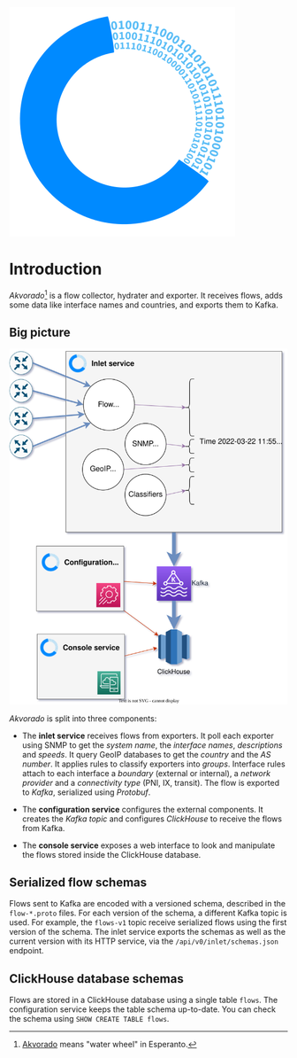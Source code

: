 ![Akvorado logo](../assets/images/akvorado.svg)

# Introduction

*Akvorado*[^name] is a flow collector, hydrater and exporter. It
receives flows, adds some data like interface names and countries, and
exports them to Kafka.

[^name]: [Akvorado][] means "water wheel" in Esperanto.

[Akvorado]: https://eo.wikipedia.org/wiki/Akvorado

## Big picture

![General design](../assets/images/design.svg)

*Akvorado* is split into three components:

- The **inlet service** receives flows from exporters. It poll each
  exporter using SNMP to get the *system name*, the *interface names*,
  *descriptions* and *speeds*. It query GeoIP databases to get the
  *country* and the *AS number*. It applies rules to classify
  exporters into *groups*. Interface rules attach to each interface a
  *boundary* (external or internal), a *network provider* and a
  *connectivity type* (PNI, IX, transit). The flow is exported to
  *Kafka*, serialized using *Protobuf*.

- The **configuration service** configures the external components. It
  creates the *Kafka topic* and configures *ClickHouse* to receive the
  flows from Kafka.

- The **console service** exposes a web interface to look and
  manipulate the flows stored inside the ClickHouse database.

## Serialized flow schemas

Flows sent to Kafka are encoded with a versioned schema, described in
the `flow-*.proto` files. For each version of the schema, a different
Kafka topic is used. For example, the `flows-v1` topic receive
serialized flows using the first version of the schema. The inlet
service exports the schemas as well as the current version with its
HTTP service, via the `/api/v0/inlet/schemas.json` endpoint.

## ClickHouse database schemas

Flows are stored in a ClickHouse database using a single table
`flows`. The configuration service keeps the table schema up-to-date.
You can check the schema using `SHOW CREATE TABLE flows`.
